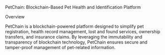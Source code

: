 PetChain: Blockchain-Based Pet Health and Identification Platform

Overview

PetChain is a blockchain-powered platform designed to simplify pet registration, health record management, lost and found services, ownership transfers, and insurance claims. By leveraging the immutability and transparency of blockchain technology, PetChain ensures secure and tamper-proof management of pet-related information.
